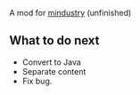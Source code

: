 A mod for [mindustry](https://github.com/Anuken/Mindustry) (unfinished)
## What to do next
- Convert to Java
- Separate content
- Fix bug.
